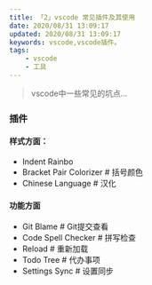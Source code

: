 ```yaml
---
title: 「2」vscode 常见插件及其使用
date: 2020/08/31 13:09:17
updated: 2020/08/31 13:09:17
keywords: vscode,vscode插件。
tags:
    - vscode
    - 工具
---
```


>vscode中一些常见的坑点...

### 插件


#### 样式方面：

* Indent Rainbo
* Bracket Pair Colorizer # 括号颜色
* Chinese Language       # 汉化
<!-- more -->

#### 功能方面

* Git Blame              # Git提交查看
* Code Spell Checker     # 拼写检查
* Reload                 # 重新加载
* Todo Tree              # 代办事项
* Settings Sync          # 设置同步